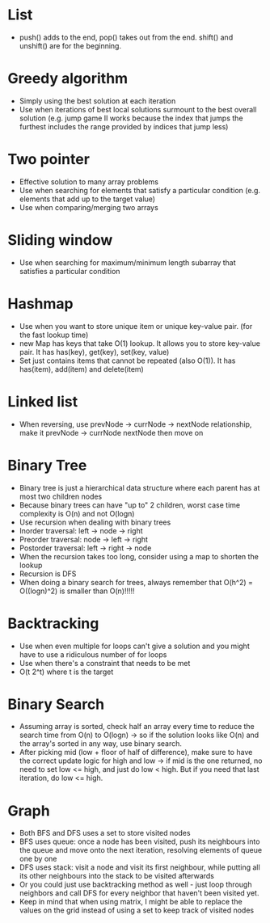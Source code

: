# List

- push() adds to the end, pop() takes out from the end. shift() and unshift() are for the beginning.

# Greedy algorithm

- Simply using the best solution at each iteration
- Use when iterations of best local solutions surmount to the best overall solution (e.g. jump game II works because the index that jumps the furthest includes the range provided by indices that jump less)

# Two pointer

- Effective solution to many array problems
- Use when searching for elements that satisfy a particular condition (e.g. elements that add up to the target value)
- Use when comparing/merging two arrays

# Sliding window

- Use when searching for maximum/minimum length subarray that satisfies a particular condition

# Hashmap

- Use when you want to store unique item or unique key-value pair. (for the fast lookup time)
- new Map has keys that take O(1) lookup. It allows you to store key-value pair. It has has(key), get(key), set(key, value)
- Set just contains items that cannot be repeated (also O(1)). It has has(item), add(item) and delete(item)

# Linked list

- When reversing, use prevNode -> currNode -> nextNode relationship, make it prevNode -> currNode nextNode then move on

# Binary Tree

- Binary tree is just a hierarchical data structure where each parent has at most two children nodes
- Because binary trees can have "up to" 2 children, worst case time complexity is O(n) and not O(logn)
- Use recursion when dealing with binary trees
- Inorder traversal: left -> node -> right
- Preorder traversal: node -> left -> right
- Postorder traversal: left -> right -> node
- When the recursion takes too long, consider using a map to shorten the lookup
- Recursion is DFS
- When doing a binary search for trees, always remember that O(h^2) = O((logn)^2) is smaller than O(n)!!!!!

# Backtracking

- Use when even multiple for loops can't give a solution and you might have to use a ridiculous number of for loops
- Use when there's a constraint that needs to be met
- O(t 2^t) where t is the target

# Binary Search

- Assuming array is sorted, check half an array every time to reduce the search time from O(n) to O(logn) -> so if the solution looks like O(n) and the array's sorted in any way, use binary search.
- After picking mid (low + floor of half of difference), make sure to have the correct update logic for high and low -> if mid is the one returned, no need to set low <= high, and just do low < high. But if you need that last iteration, do low <= high.

# Graph

- Both BFS and DFS uses a set to store visited nodes
- BFS uses queue: once a node has been visited, push its neighbours into the queue and move onto the next iteration, resolving elements of queue one by one
- DFS uses stack: visit a node and visit its first neighbour, while putting all its other neighbours into the stack to be visited afterwards
- Or you could just use backtracking method as well - just loop through neighbors and call DFS for every neighbor that haven't been visited yet.
- Keep in mind that when using matrix, I might be able to replace the values on the grid instead of using a set to keep track of visited nodes
